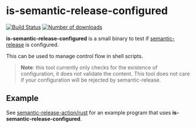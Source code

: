 # is-semantic-release-configured

[![Build Status]](https://github.com/EricCrosson/is-semantic-release-configured/actions/workflows/release.yml)
[![Number of downloads]]()

[build status]: https://github.com/EricCrosson/is-semantic-release-configured/actions/workflows/release.yml/badge.svg?event=push
[number of downloads]: https://img.shields.io/github/downloads/EricCrosson/is-semantic-release-configured/total.svg

**is-semantic-release-configured** is a small binary to test if [semantic-release] is configured.

This can be used to manage control flow in shell scripts.

> **Note**: this tool currently only checks for the existence of configuration,
> it does not validate the content. This tool does not care if your
> configuration will be rejected by semantic-release.

[semantic-release]: https://github.com/semantic-release/semantic-release

## Example

See [semantic-release-action/rust] for an example program that uses **is-semantic-release-configured**.

[semantic-release-action/rust]: https://github.com/semantic-release-action/rust/blob/d272c92ccc139c50a60bb537443e124f6ef88394/semantic-release-library/action.yml#L82
